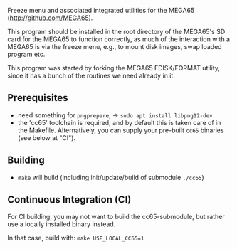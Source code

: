 Freeze menu and associated integrated utilities for the MEGA65 (http://github.com/MEGA65).

This program should be installed in the root directory of the MEGA65's SD card
for the MEGA65 to function correctly, as much of the interaction with a MEGA65
is via the freeze menu, e.g., to mount disk images, swap loaded program etc.

This program was started by forking the MEGA65 FDISK/FORMAT utility, since it
has a bunch of the routines we need already in it.

## Prerequisites
* need something for ```pngprepare```, -> ```sudo apt install libpng12-dev```
* the 'cc65' toolchain is required, and by default this is taken care of in the Makefile.
Alternatively, you can supply your pre-built ```cc65``` binaries (see below at "CI").

## Building
* ``make`` will build (including init/update/build of submodule ``./cc65``)

## Continuous Integration (CI)
For CI building, you may not want to build the cc65-submodule,
but rather use a locally installed binary instead.

In that case, build with:
```make USE_LOCAL_CC65=1```
